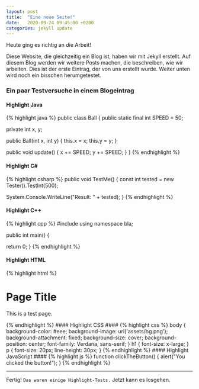 ```yaml
---
layout: post
title:  "Eine neue Seite!"
date:   2020-09-24 09:45:00 +0200
categories: jekyll update
---
```

Heute ging es richtig an die Arbeit!

Diese Website, die gleichzeitig ein Blog ist, haben wir mit Jekyll erstellt.
Auf diesem Blog werden wir weitere Posts machen, die beschreiben, wie wir arbeiten.
Dies ist der erste Eintrag, der von uns erstellt wurde.
Weiter unten wird noch ein bisschen herumgetestet.

### Ein paar Testversuche in einem Blogeintrag
#### Highlight Java ####
{% highlight java %}
public class Ball {
  public static final int SPEED = 50;

  private int x, y;

  public Ball(int x, int y) {
    this.x = x;
    this.y = y;
  }

  public void update() {
    x += SPEED;
    y += SPEED;
  }
}
{% endhighlight %}
#### Highlight C# ####
{% highlight csharp %}
public void TestMe() {
  const int tested = new Tester().TestInt(500);

  System.Console.WriteLine("Result: " + tested);
}
{% endhighlight %}
#### Highlight C++ ####
{% highlight cpp %}
#include <bla>
using namespace bla;

public int main() {

  return 0;
}
{% endhighlight %}
#### Highlight HTML ####
{% highlight html %}
<!DOCTYPE html>
<html lang="en">
  <head>
    <title>Test Page</title>
  </head>
  <body>
    <h1>Page Title</h1>
    <p>
      This is a test page.
    </p>
  </body>
</html>
{% endhighlight %}
#### Highlight CSS ####
{% highlight css %}
body {
  background-color: #eee;
  background-image: url('assets/bg.png');
  background-attachment: fixed;
  background-size: cover;
  background-position: center;
  font-family: Verdana, sans-serif;
}
h1 {
  font-size: x-large;
}
p {
  font-size: 20px;
  line-height: 30px;
}
{% endhighlight %}
#### Highlight JavaScript ####
{% highlight js %}
function clickTheButton() {
  alert("You clicked the button!");
}
{% endhighlight %}

---
Fertig! `Das waren einige Highlight-Tests.` Jetzt kann es losgehen.
